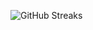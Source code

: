 ![GitHub Streaks](https://github-streaks-mqc9.onrender.com/streak/happilli/image?theme=midnight&cache_bust=1743410429&lang=ja)
